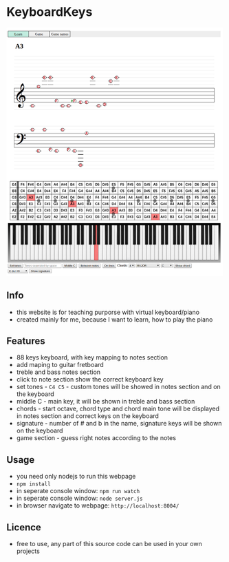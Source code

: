 # KeyboardKeys
![Image description](preview.png)

## Info
* this website is for teaching purporse with virtual keyboard/piano
* created mainly for me, because I want to learn, how to play the piano
## Features
* 88 keys keyboard, with key mapping to notes section
* add maping to guitar fretboard
* treble and bass notes section
* click to note section show the correct keyboard key
* set tones - `C4 C5` - custom tones will be showed in notes section and on the keyboard
* middle C - main key, it will be shown in treble and bass section
* chords - start octave, chord type and chord main tone will be displayed in notes section and correct keys on the keyboard
* signature - number of # and b in the name, signature keys will be shown on the keyboard
* game section - guess right notes according to the notes
## Usage
* you need only nodejs to run this webpage
* `npm install`
* in seperate console window: `npm run watch`
* in seperate console window: `node server.js`
* in browser navigate to webpage: `http://localhost:8004/`
## Licence
* free to use, any part of this source code can be used in your own projects
